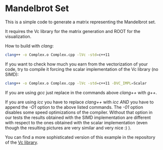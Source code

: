 Mandelbrot Set
=============

This is a simple code to generate a matrix representing the Mandelbrot set. 

It requires the Vc library for the matrix generation and ROOT for the visualization. 

How to build with _clang_:

```bash
clang++ -o Complex.o Complex.cpp -lVc -std=c++11
```

If you want to check how much you earn from the vectorization of your code, try to compile it forcing the scalar implementation of the Vc library (no SIMD):

```bash
clang++ -o Complex.o Complex.cpp -lVc -std=c++11 -DVC_IMPL=Scalar
```

If you are using _gcc_ just replace in the commands above _clang++_ with _g++_.

If you are using _icc_ you have to replace _clang++_ with _icc_ *AND* you have to append the _-O1_ option to the above listed commands. The _-01_ option disables some speed optimizations of the compiler. Without that option in our tests the results obtained with the SIMD implementation are different with respect to the ones obtained with the scalar implementation (even though the resulting pictures are very similar and very nice :) ).    

You can find a more sophisticated version of this example in the repository of the [Vc library](http://code.compeng.uni-frankfurt.de/projects/vc). 

